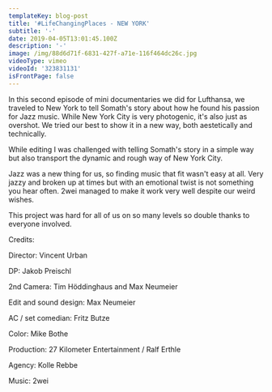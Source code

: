 ```yaml
---
templateKey: blog-post
title: '#LifeChangingPlaces - NEW YORK'
subtitle: '-'
date: 2019-04-05T13:01:45.100Z
description: '-'
image: /img/88d6d71f-6831-427f-a71e-116f464dc26c.jpg
videoType: vimeo
videoId: '323831131'
isFrontPage: false
---
```

In this second episode of mini documentaries we did for Lufthansa, we traveled to New York to tell Somath's story about how he found his passion for Jazz music. While New York City is very photogenic, it's also just as overshot. We tried our best to show it in a new way, both aestetically and technically.

While editing I was challenged with telling Somath's story in a simple way but also transport the dynamic and rough way of New York City. 

Jazz was a new thing for us, so finding music that fit wasn't easy at all. Very jazzy and broken up at times but with an emotional twist is not something you hear often. 2wei managed to make it work very well despite our weird wishes.

This project was hard for all of us on so many levels so double thanks to everyone involved.

Credits: 

Director: Vincent Urban

DP: Jakob Preischl

2nd Camera: Tim Höddinghaus and Max Neumeier

Edit and sound design: Max Neumeier

AC / set comedian: Fritz Butze

Color: Mike Bothe

Production: 27 Kilometer Entertainment / Ralf Erthle

Agency: Kolle Rebbe

Music: 2wei
